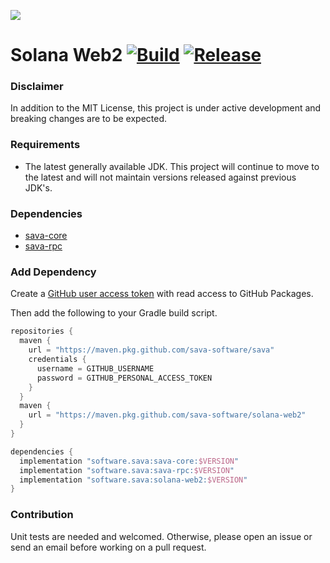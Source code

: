 ![](https://github.com/sava-software/sava/blob/003cf88b3cd2a05279027557f23f7698662d2999/assets/images/solana_java_cup.svg)

# Solana Web2 [![Build](https://github.com/sava-software/solana-web2/actions/workflows/gradle.yml/badge.svg)](https://github.com/sava-software/solana-web2/actions/workflows/gradle.yml) [![Release](https://github.com/sava-software/solana-web2/actions/workflows/release.yml/badge.svg)](https://github.com/sava-software/solana-web2/actions/workflows/release.yml)

### Disclaimer

In addition to the MIT License, this project is under active development and breaking changes are to be expected.

### Requirements

- The latest generally available JDK. This project will continue to move to the latest and will not maintain
  versions released against previous JDK's.

### Dependencies

- [sava-core](https://github.com/sava-software/sava)
- [sava-rpc](https://github.com/sava-software/sava)

### Add Dependency

Create
a [GitHub user access token](https://docs.github.com/en/authentication/keeping-your-account-and-data-secure/managing-your-personal-access-tokens#creating-a-personal-access-token-classic)
with read access to GitHub Packages.

Then add the following to your Gradle build script.

```groovy
repositories {
  maven {
    url = "https://maven.pkg.github.com/sava-software/sava"
    credentials {
      username = GITHUB_USERNAME
      password = GITHUB_PERSONAL_ACCESS_TOKEN
    }
  }
  maven {
    url = "https://maven.pkg.github.com/sava-software/solana-web2"
  }
}

dependencies {
  implementation "software.sava:sava-core:$VERSION"
  implementation "software.sava:sava-rpc:$VERSION"
  implementation "software.sava:solana-web2:$VERSION"
}
```

### Contribution

Unit tests are needed and welcomed. Otherwise, please open an issue or send an email before working on a pull request.
